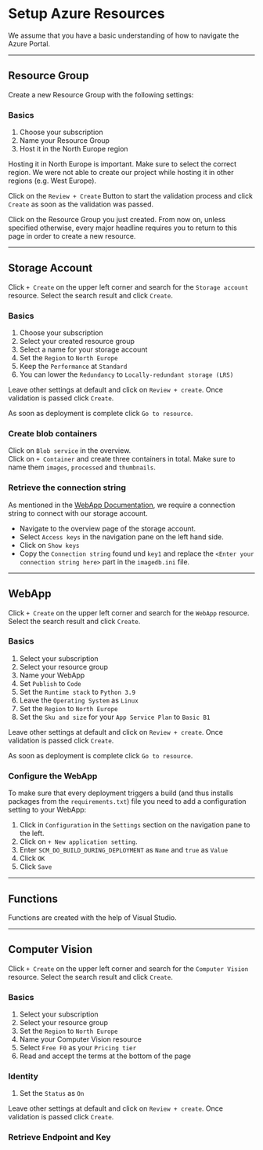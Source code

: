 # Setup Azure Resources
We assume that you have a basic understanding of how to navigate the Azure Portal.

---

## Resource Group 
Create a new Resource Group with the following settings:
### Basics
1. Choose your subscription
2. Name your Resource Group
3. Host it in the North Europe region

Hosting it in North Europe is important. Make sure to select the correct region.
We were not able to create our project while hosting it in other regions (e.g. West Europe).

Click on the `Review + Create` Button to start the validation process and click `Create` as soon as the validation was passed.

Click on the Resource Group you just created.
From now on, unless specified otherwise, every major headline requires you to return to this page in order to create a new resource.

---

## Storage Account
Click `+ Create` on the upper left corner and search for the `Storage account` resource. Select the search result and click `Create`.
### Basics
1. Choose your subscription
2. Select your created resource group
3. Select a name for your storage account
4. Set the `Region` to `North Europe`
5. Keep the `Performance` at `Standard`
6. You can lower the `Redundancy` to `Locally-redundant storage (LRS)`

Leave other settings at default and click on `Review + create`. Once validation is passed click `Create`.

As soon as deployment is complete click `Go to resource`.

### Create blob containers
Click on `Blob service` in the overview.<br>
Click on `+ Container` and create three containers in total. Make sure to name them `images`, `processed` and `thumbnails`.

### Retrieve the connection string
As mentioned in the [WebApp Documentation](webapp.md), we require a connection string to connect with our storage account.
* Navigate to the overview page of the storage account. 
* Select `Access keys` in the navigation pane on the left hand side.
* Click on `Show keys`
* Copy the `Connection string` found und `key1` and replace the `<Enter your connection string here>` part in the `imagedb.ini` file.

---

## WebApp
Click `+ Create` on the upper left corner and search for the `WebApp` resource. Select the search result and click `Create`.

### Basics
1. Select your subscription
2. Select your resource group
3. Name your WebApp
4. Set `Publish` to `Code`
5. Set the `Runtime stack` to `Python 3.9`
6. Leave the `Operating System` as `Linux`
7. Set the `Region` to `North Europe`
8. Set the `Sku and size` for your `App Service Plan` to `Basic B1`

Leave other settings at default and click on `Review + create`. Once validation is passed click `Create`.

As soon as deployment is complete click `Go to resource`.

### Configure the WebApp
To make sure that every deployment triggers a build (and thus installs packages from the `requirements.txt`) file you need to add a configuration setting to your WebApp:
1. Click in `Configuration` in the `Settings` section on the navigation pane to the left.
2. Click on `+ New application setting`.
3. Enter `SCM_DO_BUILD_DURING_DEPLOYMENT` as `Name` and `true` as `Value`
4. Click `OK`
5. Click `Save`

---

## Functions

Functions are created with the help of Visual Studio.

---

## Computer Vision
Click `+ Create` on the upper left corner and search for the `Computer Vision` resource. Select the search result and click `Create`.

### Basics
1. Select your subscription
2. Select your resource group
3. Set the `Region` to `North Europe`
4. Name your Computer Vision resource
5. Select `Free F0` as your `Pricing tier`
6. Read and accept the terms at the bottom of the page


### Identity
1. Set the `Status` as `On`

Leave other settings at default and click on `Review + create`. Once validation is passed click `Create`.


### Retrieve Endpoint and Key